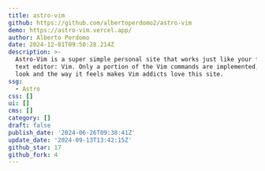 ```yaml
---
title: astro-vim
github: https://github.com/albertoperdomo2/astro-vim
demo: https://astro-vim.vercel.app/
author: Alberto Perdomo
date: 2024-12-01T09:50:28.214Z
description: >-
  Astro-Vim is a super simple personal site that works just like your favorite
  text editor: Vim. Only a portion of the Vim commands are implemented, but the
  look and the way it feels makes Vim addicts love this site.
ssg:
  - Astro
css: []
ui: []
cms: []
category: []
draft: false
publish_date: '2024-06-26T09:38:41Z'
update_date: '2024-09-13T13:42:15Z'
github_star: 17
github_fork: 4
---
```


